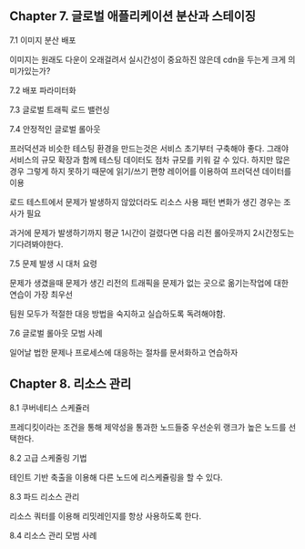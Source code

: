 ## Chapter 7. 글로벌 애플리케이션 분산과 스테이징

7.1 이미지 분산 배포

이미지는 원래도 다운이 오래걸려서 실시간성이 중요하진 않은데 cdn을 두는게 크게 의미가있는가?

7.2 배포 파라미터화

7.3 글로벌 트래픽 로드 밸런싱

7.4 안정적인 글로벌 롤아웃

프러덕션과 비슷한 테스팅 환경을 만드는것은 서비스 초기부터 구축해야 좋다. 그래야 서비스의 규모 확장과 함께 테스팅 데이터도 점차 규모를 키워 갈 수 있다.
하지만 많은 경우 그렇게 하지 못하기 때문에 읽기/쓰기 편향 레이어를 이용하여 프러덕션 데이터를 이용

로드 테스트에서 문제가 발생하지 않았더라도 리소스 사용 패턴 변화가 생긴 경우는 조사가 필요

과거에 문제가 발생하기까지 평균 1시간이 걸렸다면 다음 리전 롤아웃까지 2시간정도는 기다려봐야한다.

7.5 문제 발생 시 대처 요령

문제가 생겼을때 문제가 생긴 리전의 트래픽을 문제가 없는 곳으로 옮기는작업에 대한 연습이 가장 최우선

팀원 모두가 적절한 대응 방법을 숙지하고 실습하도록 독려해야함.

7.6 글로벌 롤아웃 모범 사례

일어날 법한 문제나 프로세스에 대응하는 절차를 문서화하고 연습하자

## Chapter 8. 리소스 관리

8.1 쿠버네티스 스케쥴러

프레디킷이라는 조건을 통해 제약성을 통과한 노드들중 우선순위 랭크가 높은 노드를 선택한다.

8.2 고급 스케줄링 기법

테인트 기반 축출을 이용해 다른 노드에 리스케쥴링을 할 수 있다.

8.3 파드 리소스 관리

리소스 쿼터를 이용해 리밋레인지를 항상 사용하도록 한다.

8.4 리소스 관리 모범 사례
